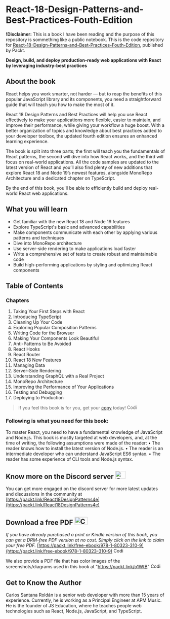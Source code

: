 # React-18-Design-Patterns-and-Best-Practices-Fouth-Edition

**!Disclaimer:** This is a book I have been reading and the purpose of this repository is sommething like a public notebook.
This is the code repository for [React-18-Design-Patterns-and-Best-Practices-Fouth-Edition](https://www.amazon.com/React-Design-Patterns-Best-Practices/dp/1803233109), published by Packt.

**Design, build, and deploy production-ready web applications with React by leveraging industry-best practices**

## About the book

React helps you work smarter, not harder — but to reap the benefits of this popular JavaScript library and its components, you need a straightforward guide that will teach you how to make the most of it.

React 18 Design Patterns and Best Practices will help you use React effectively to make your applications more flexible, easier to maintain, and improve their performance, while giving your workflow a huge boost. With a better organization of topics and knowledge about best practices added to your developer toolbox, the updated fourth edition ensures an enhanced learning experience.

The book is split into three parts; the first will teach you the fundamentals of React patterns, the second will dive into how React works, and the third will focus on real-world applications. All the code samples are updated to the latest version of React and you’ll also find plenty of new additions that explore React 18 and Node 19’s newest features, alongside MonoRepo Architecture and a dedicated chapter on TypeScript.

By the end of this book, you'll be able to efficiently build and deploy real-world React web applications.

## What you will learn

- Get familiar with the new React 18 and Node 19 features
- Explore TypeScript's basic and advanced capabilities
- Make components communicate with each other by applying various patterns and techniques
- Dive into MonoRepo architecture
- Use server-side rendering to make applications load faster
- Write a comprehensive set of tests to create robust and maintainable code
- Build high-performing applications by styling and optimizing React components

## Table of Contents

### Chapters

1. Taking Your First Steps with React
2. Introducing TypeScript
3. Cleaning Up Your Code
4. Exploring Popular Composition Patterns
5. Writing Code for the Browser
6. Making Your Components Look Beautiful
7. Anti-Patterns to Be Avoided
8. React Hooks
9. React Router
10. React 18 New Features
11. Managing Data
12. Server-Side Rendering
13. Understanding GraphQL with a Real Project
14. MonoRepo Architecture
15. Improving the Performance of Your Applications
16. Testing and Debugging
17. Deploying to Production

> If you feel this book is for you, get your [copy](https://www.amazon.com/React-Design-Patterns-Best-Practices/dp/1803233109) today! <img alt="Coding" height="15" width="35"  src="https://media.tenor.com/ex_HDD_k5P8AAAAi/habbo-habbohotel.gif">

### Following is what you need for this book:

To master React, you need to have a fundamental knowledge of JavaScript and Node.js. This book
is mostly targeted at web developers, and, at the time of writing, the following assumptions were
made of the reader:
• The reader knows how to install the latest version of Node.js.
• The reader is an intermediate developer who can understand JavaScript ES6 syntax.
• The reader has some experience of CLI tools and Node.js syntax.

## Know more on the Discord server <img alt="Coding" height="25" width="32"  src="https://cliply.co/wp-content/uploads/2021/08/372108630_DISCORD_LOGO_400.gif">

You can get more engaged on the discord server for more latest updates and discussions in the community at [https://packt.link/React18DesignPatterns4e](https://packt.link/React18DesignPatterns4e)

## Download a free PDF <img alt="Coding" height="25" width="40" src="https://emergency.com.au/wp-content/uploads/2021/03/free.gif">

_If you have already purchased a print or Kindle version of this book, you can get a DRM-free PDF version at no cost. Simply click on the link to claim your free PDF._
[https://packt.link/free-ebook/978-1-80323-310-9](https://packt.link/free-ebook/978-1-80323-310-9) <img alt="Coding" height="15" width="35"  src="https://media.tenor.com/ex_HDD_k5P8AAAAi/habbo-habbohotel.gif">

We also provide a PDF file that has color images of the screenshots/diagrams used in this book at "https://packt.link/o1WtB" <img alt="Coding" height="15" width="35"  src="https://media.tenor.com/ex_HDD_k5P8AAAAi/habbo-habbohotel.gif">

## Get to Know the Author

Carlos Santana Roldán is a senior web developer with more than 15 years of experience. Currently, he is working as a Principal Engineer at APM Music. He is the founder of JS Education, where he teaches people web technologies such as React, Node.js, JavaScript, and TypeScript.
